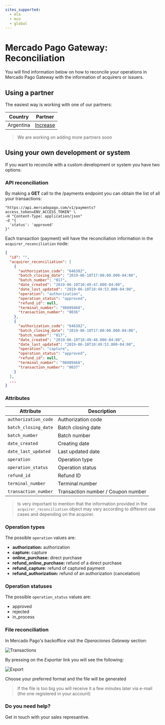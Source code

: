 ```yaml
---
sites_supported:
  - mla
  - mco
  - global
---
```


# Mercado Pago Gateway: Reconciliation

You will find information below on how to reconcile your operations in Mercado Pago Gateway with the information of acquirers or issuers.

## Using a partner

The easiest way is working with one of our partners:

|Country|Partner|
|---|---|
|Argentina|[Increase](https://www.increasecard.com/mercadopago/)|

> We are working on adding more partners soon

## Using your own development or system

If you want to reconcile with a custom development or system you have two options:

### API reconciliation

By making a **GET** call to the /payments endpoint you can obtain the list of all your transactions:

```curl -X GET \
"https://api.mercadopago.com/v1/payments?access_token=ENV_ACCESS_TOKEN" \
-H "Content-Type: application/json"
-d "{
  'status': 'approved'
}"
```

Each transaction (payment) will have the reconciliation information in the `acquirer_reconciliation` node:

```json
{
  "id": "",
  "acquirer_reconciliation": [
    {
      "authorization_code": "646382",
      "batch_closing_date": "2019-06-10T17:00:00.000-04:00",
      "batch_number": "017",
      "date_created": "2019-06-10T10:49:47.000-04:00",
      "date_last_updated": "2019-06-10T10:49:53.000-04:00",
      "operation": "authorization",
      "operation_status": "approved",
      "refund_id": null,
      "terminal_number": "98809468",
      "transaction_number": "0036"
    },
    {
      "authorization_code": "646382",
      "batch_closing_date": "2019-06-10T17:00:00.000-04:00",
      "batch_number": "017",
      "date_created": "2019-06-10T10:49:48.000-04:00",
      "date_last_updated": "2019-06-10T10:49:53.000-04:00",
      "operation": "capture",
      "operation_status": "approved",
      "refund_id": null,
      "terminal_number": "98809468",
      "transaction_number": "0037"
    }
  ],
  ...
}
```

### Attributes

|Attribute|Description|
|---|---|
|`authorization_code`| Authorization code |
|`batch_closing_date`| Batch closing date |
|`batch_number`| Batch number |
|`date_created`| Creating date |
|`date_last_updated`| Last updated date |
|`operation`| Operation type |
|`operation_status`| Operation status |
|`refund_id`| Refund ID |
|`terminal_number`| Terminal number |
|`transaction_number`| Transaction number / Coupon number |

> Is very important to mention that the information provided in the `acquirer_reconciliation` object may vary according to different use cases and depending on the acquirer.

### Operation types

The possible `operation` values are:

* **authorization:** authorization
* **capture:** capture
* **online_purchase:** direct purchase
* **refund_online_purchase:** refund of a direct purchase
* **refund_capture:** refund of captured payment
* **refund_authorization:** refund of an authorization (cancelation)

### Operation statuses

The possible `operation_status` values are:

* approved
* rejected
* in_process

### File reconciliation

In Mercado Pago's backoffice visit the _Operaciones Gateway_ section:

![Transactions](/images/gateway/operations.png)

By pressing on the _Exportar_ link you will see the following:

![Export](/images/gateway/export.png)

Choose your preferred format and the file will be generated

> If the file is too big you will receive it a few minutes later via e-mail (the one registered in your account)

### Do you need help?

Get in touch with your sales represantive.
